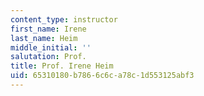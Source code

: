 ```yaml
---
content_type: instructor
first_name: Irene
last_name: Heim
middle_initial: ''
salutation: Prof.
title: Prof. Irene Heim
uid: 65310180-b786-6c6c-a78c-1d553125abf3
---
```

